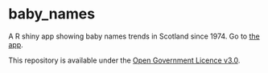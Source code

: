 # baby_names
A R shiny app showing baby names trends in Scotland since 1974. Go to [the app](https://scotland.shinyapps.io/babynames/).

This repository is available under the [Open Government Licence v3.0](https://www.nationalarchives.gov.uk/doc/open-government-licence/version/3/).
